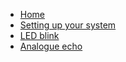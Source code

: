 * [Home](Home)
* [Setting up your system](Setting-up-your-system)
* [LED blink](LED-blink)
* [Analogue echo](Analogue-echo)
